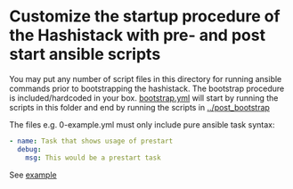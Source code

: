 # Customize the startup procedure of the Hashistack with pre- and post start ansible scripts

You may put any number of script files in this directory for running ansible commands prior to bootstrapping the hashistack.
The bootstrap procedure is included/hardcoded in your box.
[bootstrap.yml](https://github.com/fredrikhgrelland/vagrant-hashistack/blob/master/ansible/bootstrap.yml) will start by running the scripts in this folder and end by running the scripts in [../post_bootstrap](../post_bootstrap)


The files e.g. 0-example.yml must only include pure ansible task syntax:
```yaml
- name: Task that shows usage of prestart
  debug:
    msg: This would be a prestart task
```


See [example](../../../../template_example/dev/vagrant/conf/pre_bootstrap/00-prestart-example.yml)
